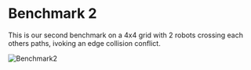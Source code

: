 # Benchmark 2

This is our second benchmark on a 4x4 grid with 2 robots crossing each others paths, ivoking an edge collision conflict.

![Benchmark2](instance/x4_y4_n16_r2_s2_ps0_pr2_u2_o2_N002.png "Benchmark2")

